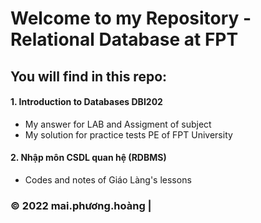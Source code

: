 # Welcome to my Repository - Relational Database at FPT

## You will find in this repo:

#### 1. Introduction to Databases DBI202
* My answer for LAB and Assigment of subject
* My solution for practice tests PE of FPT University

#### 2. Nhập môn CSDL quan hệ (RDBMS)
* Codes and notes of Giáo Làng's lessons 

### © 2022 mai.phương.hoàng |